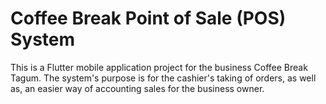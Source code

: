 # Coffee Break Point of Sale (POS) System

This is a Flutter mobile application project for the business Coffee Break Tagum. The system's purpose is for the cashier's taking of orders, as well as, an easier way of accounting sales for the business owner.
